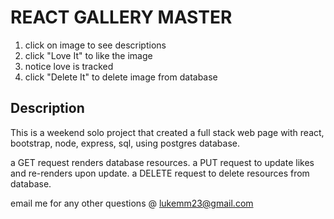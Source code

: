 # REACT GALLERY MASTER

1. click on image to see descriptions
2. click "Love It" to like the image
3. notice love is tracked
4. click "Delete It" to delete image from database

## Description

This is a weekend solo project that created a full stack web page with react, bootstrap, node, express, 
sql, using postgres database. 

a GET request renders database resources. 
a PUT request to update likes and re-renders upon update. 
a DELETE request to delete resources from database. 

email me for any other questions @ lukemm23@gmail.com